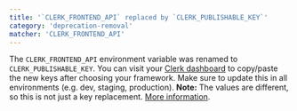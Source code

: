 ```yaml
---
title: '`CLERK_FRONTEND_API` replaced by `CLERK_PUBLISHABLE_KEY`'
category: 'deprecation-removal'
matcher: 'CLERK_FRONTEND_API'
---
```


The `CLERK_FRONTEND_API` environment variable was renamed to `CLERK_PUBLISHABLE_KEY`. You can visit your [Clerk dashboard](https://dashboard.clerk.com/last-active?path=api-keys) to copy/paste the new keys after choosing your framework. Make sure to update this in all environments (e.g. dev, staging, production). **Note:** The values are different, so this is not just a key replacement. [More information](/docs/deployments/overview#api-keys-and-environment-variables).
